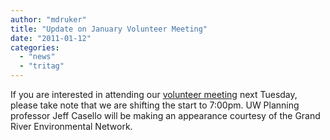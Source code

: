 ```yaml
---
author: "mdruker"
title: "Update on January Volunteer Meeting"
date: "2011-01-12"
categories: 
  - "news"
  - "tritag"
---
```


If you are interested in attending our [volunteer meeting](/blog/2011/01/07/january-volunteer-meeting/) next Tuesday, please take note that we are shifting the start to 7:00pm. UW Planning professor Jeff Casello will be making an appearance courtesy of the Grand River Environmental Network.

